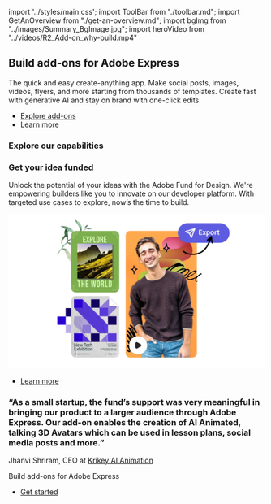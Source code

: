 import '../styles/main.css';
import ToolBar from "./toolbar.md";
import GetAnOverview from "./get-an-overview.md";
import bgImg from "../images/Summary_BgImage.jpg";
import heroVideo from "../videos/R2_Add-on_why-build.mp4"

<Hero slots="heading, text, buttons" variant="halfwidth" className="add-ones-hero why-build" videoUrl={heroVideo} />

## Build add-ons for Adobe Express

The quick and easy create-anything app. Make social posts, images, videos, flyers, and more starting from thousands of templates. Create fast with generative AI and stay on brand with one-click edits.

- [Explore add-ons](https://developer.adobe.com/express/add-ons/trending/)
- [Learn more](https://adobe.com/express)

<TextBlock slots="heading" className="announcement" theme="light"/>

### Explore our capabilities

<WrapperComponent slots="content" repeat="1" theme="light" className="wrapperforCreatorTool"/>

<ToolBar />

<WrapperComponent slots="content" repeat="1" theme="light" className="learnMoreWrapper"/>

<GetAnOverview />

<TextBlock slots="heading,text,image,buttons" theme="lightest" headerElementType="h2" variantsTypePrimary='secondary' variantStyleFill = "outline" homeZigZag className="explore" position="left" />

### Get your idea funded

Unlock the potential of your ideas with the Adobe Fund for Design. We're empowering builders like you to innovate on our developer platform. With targeted use cases to explore, now’s the time to build.

![Abstract illustration of services being connected in a secure manner](./images/Fund-for-Design.png)

- [Learn more](https://developer.adobe.com/fund-for-design/)

<TextBlock slots="heading, text" className="start-up"/>

### “As a small startup, the fund’s support was very meaningful in bringing our product to a larger audience through Adobe Express. Our add-on enables the creation of AI Animated, talking 3D Avatars which can be used in lesson plans, social media posts and more.”

Jhanvi Shriram, CEO at [Krikey AI Animation](https://www.krikey.ai/)

<TeaserBlock  slots="heading,buttons" textColor="white" className="viewAddOn build-add-ons" variant="fullwidth"/>

<p className="teaserBlockCustomHeading">Build add-ons for Adobe Express</p>

- [Get started](https://developer.adobe.com/express/add-ons/docs/guides/)
